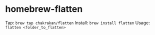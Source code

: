 # homebrew-flatten

Tap: `brew tap chakrakan/flatten`
Install: `brew install flatten`
Usage: `flatten <folder_to_flatten>`
